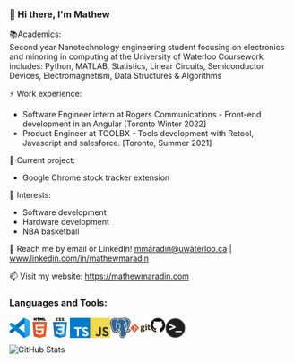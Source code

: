 ###  👋 Hi there, I'm Mathew

📚Academics: <br>
  Second year Nanotechnology engineering student focusing on electronics and minoring in computing at the University of Waterloo
  Coursework includes: Python, MATLAB, Statistics, Linear Circuits, Semiconductor Devices, Electromagnetism, Data Structures & Algorithms

⚡ Work experience: <br>
- Software Engineer intern at Rogers Communications - Front-end development in an Angular [Toronto Winter 2022]
- Product Engineer at TOOLBX - Tools development with Retool, Javascript and salesforce. [Toronto, Summer 2021]


🔭 Current project: 
- Google Chrome stock tracker extension

🌱 Interests:
- Software development
- Hardware development
- NBA basketball

💬 Reach me by email or LinkedIn! mmaradin@uwaterloo.ca | www.linkedin.com/in/mathewmaradin 

📫 Visit my website: https://mathewmaradin.com

### Languages and Tools:

<img align="left" alt="Visual Studio Code" width="36px" src="https://raw.githubusercontent.com/github/explore/80688e429a7d4ef2fca1e82350fe8e3517d3494d/topics/visual-studio-code/visual-studio-code.png" />

<img align="left" alt="HTML5" width="36px" 
src="https://raw.githubusercontent.com/github/explore/80688e429a7d4ef2fca1e82350fe8e3517d3494d/topics/html/html.png" />

<img align="left" alt="CSS3" width="36px" 
src="https://raw.githubusercontent.com/github/explore/80688e429a7d4ef2fca1e82350fe8e3517d3494d/topics/css/css.png" />
      
<img align="left" alt="TypeScript" width="36px" src="https://raw.githubusercontent.com/github/explore/80688e429a7d4ef2fca1e82350fe8e3517d3494d/topics/typescript/typescript.png" />

<img align="left" alt="JavaScript" width="36px" src="https://raw.githubusercontent.com/github/explore/80688e429a7d4ef2fca1e82350fe8e3517d3494d/topics/javascript/javascript.png" />

<img align="left" alt="PostgreSQL" width="36px" src="https://raw.githubusercontent.com/github/explore/80688e429a7d4ef2fca1e82350fe8e3517d3494d/topics/postgresql/postgresql.png" />
      
<img align="left" alt="Git" width="36px" 
src="https://raw.githubusercontent.com/github/explore/80688e429a7d4ef2fca1e82350fe8e3517d3494d/topics/git/git.png" />

<img align="left" alt="GitHub" width="26px" src="https://raw.githubusercontent.com/github/explore/78df643247d429f6cc873026c0622819ad797942/topics/github/github.png" />

<img align="left" alt="Terminal" width="36px" src="https://raw.githubusercontent.com/github/explore/80688e429a7d4ef2fca1e82350fe8e3517d3494d/topics/terminal/terminal.png" />

<br />
<br />

![GitHub Stats](https://github-readme-stats.vercel.app/api?username=Mathew-Maradin&theme=radical)


